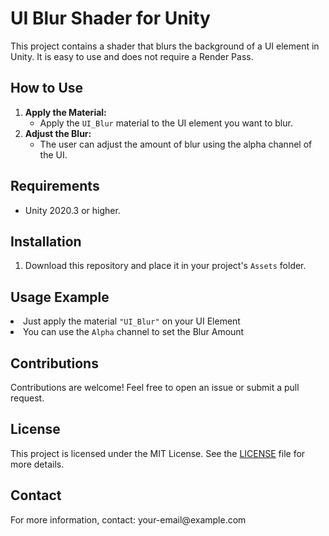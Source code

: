<h1>UI Blur Shader for Unity</h1>
<p>This project contains a shader that blurs the background of a UI element in Unity. It is easy to use and does not require a Render Pass.</p>

<h2>How to Use</h2>
<ol>
    <li><strong>Apply the Material:</strong>
        <ul>
            <li>Apply the <code>UI_Blur</code> material to the UI element you want to blur.</li>
        </ul>
    </li>
    <li><strong>Adjust the Blur:</strong>
        <ul>
            <li>The user can adjust the amount of blur using the alpha channel of the UI.</li>
        </ul>
    </li>
</ol>

<h2>Requirements</h2>
<ul>
    <li>Unity 2020.3 or higher.</li>
</ul>

<h2>Installation</h2>
<ol>
    <li>Download this repository and place it in your project's <code>Assets</code> folder.</li>
</ol>

<h2>Usage Example</h2>
    <li>Just apply the material <code>"UI_Blur"</code> on your UI Element</li>
    <li>You can use the <code>Alpha</code> channel to set the Blur Amount</li>

<h2>Contributions</h2>
<p>Contributions are welcome! Feel free to open an issue or submit a pull request.</p>

<h2>License</h2>
<p>This project is licensed under the MIT License. See the <a href="LICENSE">LICENSE</a> file for more details.</p>

<h2>Contact</h2>
<p>For more information, contact: your-email@example.com</p>
